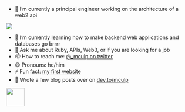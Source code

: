 - :telescope: I’m currently a principal engineer working on the architecture of a web2 api

<img src="https://pbs.twimg.com/profile_banners/21530821/1624495379/1500x500">

- 🌱 I’m currently learning how to make backend web applications and databases go brrrr
- 💬 Ask me about Ruby, APIs, Web3, or if you are looking for a job
- 📫 How to reach me: [@_mculp on twitter](https://twitter.com/_mculp)
- 😄 Pronouns: he/him
- ⚡ Fun fact: [my first website](https://web.archive.org/web/20010601000000*/pages.prodigy.com/mattsarena)
- 📓 Wrote a few blog posts over on [dev.to/mculp](https://dev.to/mculp)

<img src="https://github.githubassets.com/images/mona-whisper.gif" height="50" width="50">
